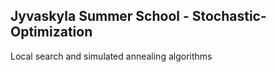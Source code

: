 ## Jyvaskyla Summer School - Stochastic-Optimization



Local search and simulated annealing algorithms
